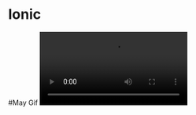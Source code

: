 # Ionic
#May Gif
![](https://github.com/kpohMarfo/Ionic/blob/main/Ionic%20App%20-%20Google%20Chrome%202023-09-13%2020-07-37.mp4)
